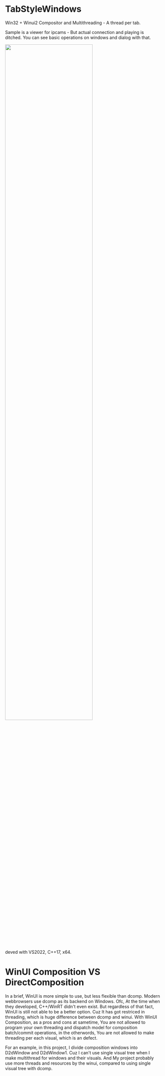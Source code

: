 # TabStyleWindows
Win32 + Winui2 Compositor and Multithreading - A thread per tab.

Sample is a viewer for ipcams - But actual connection and playing is ditched.
You can see basic operations on windows and dialog with that.

<img width="75%" src="https://user-images.githubusercontent.com/18696849/222093537-2aea3d23-dbba-4ab9-8228-76cfc022af72.PNG">

deved with VS2022, C++17, x64.

# WinUI Composition VS DirectComposition
In a brief, WinUI is more simple to use, but less flexible than dcomp. Modern webbrowsers use dcomp as its backend on Windows. Ofc, At the time when they developed, C++/WinRT didn't even exist. 
But regardless of that fact, WinUI is still not able to be a better option. Cuz It has got restriced in threading, which is huge difference between dcomp and winui. 
With WinUI Composition, as a pros and cons at sametime, You are not allowed to program your own threading and dispatch model for composition batch/commit operations, in the otherwords, You are not allowed to make threading per each visual, which is an defect.

For an example, in this project, I divide composition windows into D2dWindow and D2dWindow1.
Cuz I can't use single visual tree when I make multithread for windows and their visuals. And My project probably use more threads and resources by the winui, compared to using single visual tree with dcomp.
